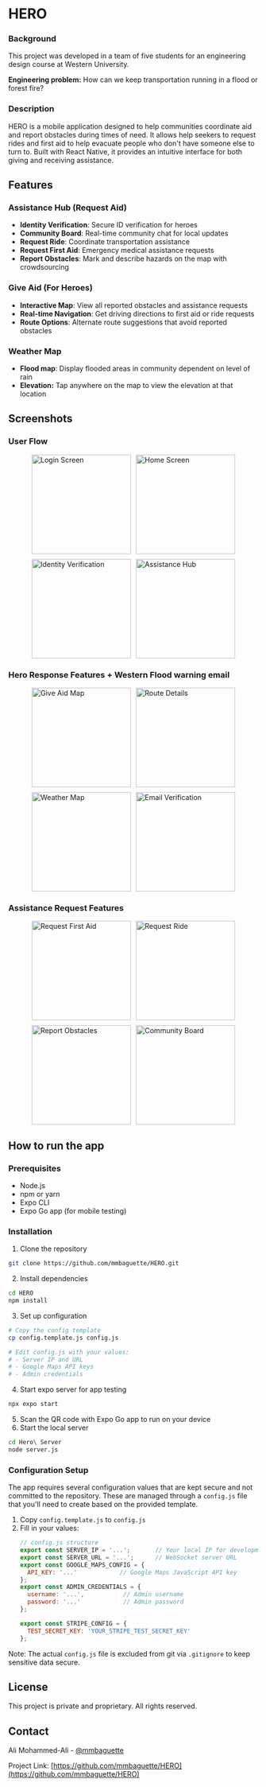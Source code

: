 # HERO

### Background

This project was developed in a team of five students for an engineering design course at Western University.

**Engineering problem:** How can we keep transportation running in a flood or forest fire?

### Description

HERO is a mobile application designed to help communities coordinate aid and report obstacles during times of need. It allows help seekers to request rides and first aid to help evacuate people who don't have someone else to turn to. Built with React Native, it provides an intuitive interface for both giving and receiving assistance.

## Features

### Assistance Hub (Request Aid)

- **Identity Verification**: Secure ID verification for heroes
- **Community Board**: Real-time community chat for local updates
- **Request Ride**: Coordinate transportation assistance
- **Request First Aid**: Emergency medical assistance requests
- **Report Obstacles**: Mark and describe hazards on the map with crowdsourcing

### Give Aid (For Heroes)

- **Interactive Map**: View all reported obstacles and assistance requests
- **Real-time Navigation**: Get driving directions to first aid or ride requests
- **Route Options**: Alternate route suggestions that avoid reported obstacles

### Weather Map

- **Flood map**: Display flooded areas in community dependent on level of rain
- **Elevation:** Tap anywhere on the map to view the elevation at that location

## Screenshots

### User Flow

<div style="display: flex; flex-wrap: wrap; gap: 10px; justify-content: center;">
  <img src="assets/screenshots/login_screen.jpg" width="200" alt="Login Screen">
  <img src="assets/screenshots/home_screen.jpg" width="200" alt="Home Screen">
<img src="assets/screenshots/id_verification.jpg" width="200" alt="Identity Verification">
  <img src="assets/screenshots/assistance_hub.jpg" width="200" alt="Assistance Hub">
</div>

### Hero Response Features + Western Flood warning email

<div style="display: flex; flex-wrap: wrap; gap: 10px; justify-content: center;">
  <img src="assets/screenshots/give_aid_map.jpg" width="200" alt="Give Aid Map">
  <img src="assets/screenshots/route_details.jpg" width="200" alt="Route Details">
  <img src="assets/screenshots/weather_map.jpg" width="200" alt="Weather Map">
<img src="assets/screenshots/email_proof.jpg" width="200" alt="Email Verification">
</div>

### Assistance Request Features

<div style="display: flex; flex-wrap: wrap; gap: 10px; justify-content: center;">
  <img src="assets/screenshots/first_aid.png" width="200" alt="Request First Aid">
  <img src="assets/screenshots/request_ride.jpg" width="200" alt="Request Ride">
  <img src="assets/screenshots/report_obstacles.jpeg" width="200" alt="Report Obstacles">
  <img src="assets/screenshots/community_board.jpg" width="200" alt="Community Board">
</div>

## How to run the app

### Prerequisites

- Node.js
- npm or yarn
- Expo CLI
- Expo Go app (for mobile testing)

### Installation

1. Clone the repository

```bash
git clone https://github.com/mmbaguette/HERO.git
```

2. Install dependencies

```bash
cd HERO
npm install
```

3. Set up configuration

```bash
# Copy the config template
cp config.template.js config.js

# Edit config.js with your values:
# - Server IP and URL
# - Google Maps API keys
# - Admin credentials
```

4. Start expo server for app testing

```bash
npx expo start
```

5. Scan the QR code with Expo Go app to run on your device
6. Start the local server

```bash
cd Hero\ Server
node server.js
```

### Configuration Setup

The app requires several configuration values that are kept secure and not committed to the repository. These are managed through a `config.js` file that you'll need to create based on the provided template.

1. Copy `config.template.js` to `config.js`
2. Fill in your values:
   ```javascript
   // config.js structure
   export const SERVER_IP = '...';       // Your local IP for development
   export const SERVER_URL = '...';      // WebSocket server URL
   export const GOOGLE_MAPS_CONFIG = {
     API_KEY: '...'            // Google Maps JavaScript API key
   };
   export const ADMIN_CREDENTIALS = {
     username: '...',           // Admin username
     password: '...'            // Admin password
   };

   export const STRIPE_CONFIG = {
     TEST_SECRET_KEY: 'YOUR_STRIPE_TEST_SECRET_KEY'
   }; 
   ```

Note: The actual `config.js` file is excluded from git via `.gitignore` to keep sensitive data secure.

## License

This project is private and proprietary. All rights reserved.

## Contact

Ali Mohammed-Ali - [@mmbaguette](https://github.com/mmbaguette)

Project Link: [https://github.com/mmbaguette/HERO](https://github.com/mmbaguette/HERO)
